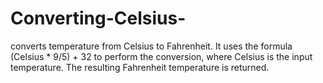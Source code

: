 # Converting-Celsius-
 converts temperature from Celsius to Fahrenheit. It uses the formula (Celsius * 9/5) + 32 to perform the conversion, where Celsius is the input temperature. The resulting Fahrenheit temperature is returned.
